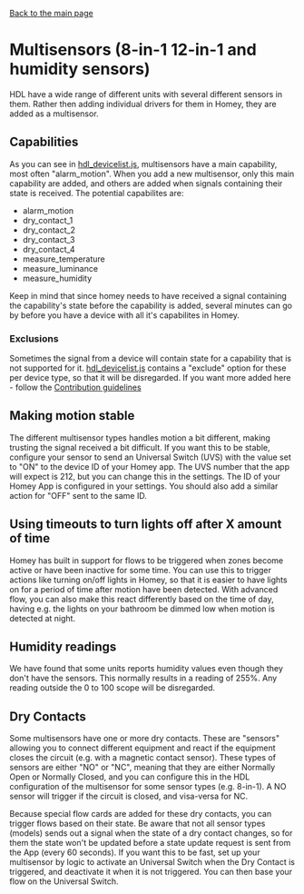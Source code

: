 [Back to the main page](index.md)

# Multisensors (8-in-1 12-in-1 and humidity sensors)
HDL have a wide range of different units with several different sensors in them. Rather then adding individual drivers for them in Homey, they are added as a multisensor.

## Capabilities
As you can see in [hdl_devicelist.js](https://github.com/alydersen/hdl-smartbus-homey/blob/v1.0.2/hdl/hdl_devicelist.js), multisensors have a main capability, most often "alarm_motion". When you add a new multisensor, only this main capability are added, and others are added when signals containing their state is received. The potential capabilites are:
- alarm_motion
- dry_contact_1
- dry_contact_2
- dry_contact_3
- dry_contact_4
- measure_temperature
- measure_luminance
- measure_humidity

Keep in mind that since homey needs to have received a signal containing the capability's state before the capability is added, several minutes can go by before you have a device with all it's capabilites in Homey.

### Exclusions
Sometimes the signal from a device will contain state for a capability that is not supported for it. [hdl_devicelist.js](https://github.com/alydersen/hdl-smartbus-homey/blob/v1.0.2/hdl/hdl_devicelist.js) contains a "exclude" option for these per device type, so that it will be disregarded. If you want more added here - follow the [Contribution guidelines](CONTRIBUTING.md)

## Making motion stable
The different multisensor types handles motion a bit different, making trusting the signal received a bit difficult. If you want this to be stable, configure your sensor to send an Universal Switch (UVS) with the value set to "ON" to the device ID of your Homey app. The UVS number that the app will expect is 212, but you can change this in the settings. The ID of your Homey App is configured in your settings. You should also add a similar action for "OFF" sent to the same ID.

## Using timeouts to turn lights off after X amount of time
Homey has built in support for flows to be triggered when zones become active or have been inactive for some time. You can use this to trigger actions like turning on/off lights in Homey, so that it is easier to have lights on for a period of time after motion have been detected. With advanced flow, you can also make this react differently based on the time of day, having e.g. the lights on your bathroom be dimmed low when motion is detected at night.

## Humidity readings
We have found that some units reports humidity values even though they don't have the sensors. This normally results in a reading of 255%. Any reading outside the 0 to 100 scope will be disregarded.

## Dry Contacts
Some multisensors have one or more dry contacts. These are "sensors" allowing you to connect different equipment and react if the equipment closes the circuit (e.g. with a magnetic contact sensor). These types of sensors are either "NO" or "NC", meaning that they are either Normally Open or Normally Closed, and you can configure this in the HDL configuration of the multisensor for some sensor types (e.g. 8-in-1). A NO sensor will trigger if the circuit is closed, and visa-versa for NC. 

Because special flow cards are added for these dry contacts, you can trigger flows based on their state. Be aware that not all sensor types (models) sends out a signal when the state of a dry contact changes, so for them the state won't be updated before a state update request is sent from the App (every 60 seconds). If you want this to be fast, set up your multisensor by logic to activate an Universal Switch when the Dry Contact is triggered, and deactivate it when it is not triggered. You can then base your flow on the Universal Switch.